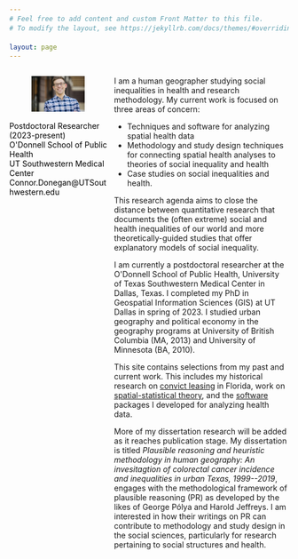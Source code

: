 ```yaml
---
# Feel free to add content and custom Front Matter to this file.
# To modify the layout, see https://jekyllrb.com/docs/themes/#overriding-theme-defaults

layout: page
---
```



<div id="left" style="float:left; width:35%; color:Black; font-size:14px">

<figure>
<img src="/assets/pic-smiling.jpeg" />
</figure>

<p> Postdoctoral Researcher (2023-present) <br/>
O'Donnell School of Public Health <br/>
UT Southwestern Medical Center <br/>
Connor.Donegan@UTSouthwestern.edu <br/></p>
              
</div>

<div id="right" style="float:right; width:62.5%;">

<p> I am a human geographer studying social inequalities in health and research methodology. My current work is focused on three areas of concern:

<ul>
  <li> Techniques and software for analyzing spatial health data </li>
  <li> Methodology and study design techniques for connecting spatial health analyses to theories of social inequality and health </li>
  <li> Case studies on social inequalities and health. </li>
</ul>

This research agenda aims to close the distance between quantitative research that documents the (often extreme) social and health inequalities of our world and more theoretically-guided studies that offer explanatory models of social inequality. </p>

<p> I am currently a postdoctoral researcher at the O'Donnell School of Public Health, University of Texas Southwestern Medical Center in Dallas, Texas. I completed my PhD in Geospatial Information Sciences (GIS) at UT Dallas in spring of 2023. I studied urban geography and political economy in the geography programs at University of British Columbia (MA, 2013) and University of Minnesota (BA, 2010). </p>

<p>This site contains selections from my past and current work. This includes my historical research on <a href="{{ site.baseurl }}/florida/">convict leasing</a> in Florida, work on  <a href="{{ site.baseurl }}/spatial-stats-theory/">spatial-statistical theory</a>, and the  <a href="{{ site.baseurl }}/software/">software</a> packages I developed for analyzing health data.</p>

<p>More of my dissertation research will be added as it reaches publication stage. My dissertation is titled <i>Plausible reasoning and heuristic methodology in human geography: An invesitagtion of colorectal cancer incidence and inequalities in urban Texas, 1999--2019</i>, engages with the methodological framework of plausible reasoning (PR) as developed by the likes of George Po&#769;lya and Harold Jeffreys. I am interested in how their writings on PR can contribute to methodology and study design in the social sciences, particularly for research pertaining to social structures and health.</p>

